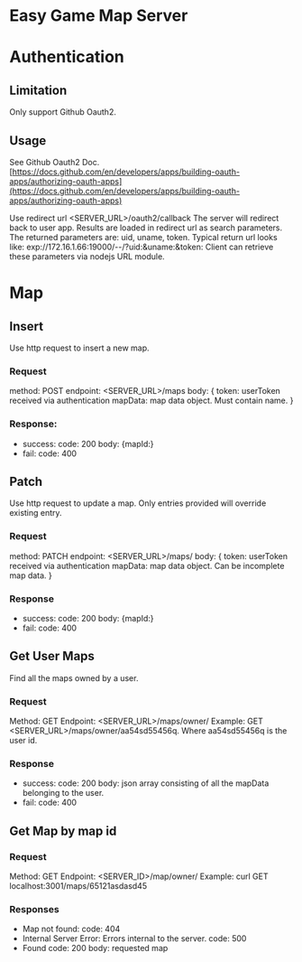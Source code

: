 # Easy Game Map Server

# Authentication
## Limitation
Only support Github Oauth2. 

## Usage
See Github Oauth2 Doc. [https://docs.github.com/en/developers/apps/building-oauth-apps/authorizing-oauth-apps](https://docs.github.com/en/developers/apps/building-oauth-apps/authorizing-oauth-apps)


Use redirect url <SERVER_URL>/oauth2/callback 
The server will redirect back to user app. Results are loaded in redirect url as search parameters. 
The returned parameters are: uid, uname, token. 
Typical return url looks like: exp://172.16.1.66:19000/--/?uid:<uid>&uname:<uname>&token:<token>
Client can retrieve these parameters via nodejs URL module.

# Map
## Insert
Use http request to insert a new map.
### Request
method: POST
endpoint: <SERVER_URL>/maps
body: {
    token: userToken received via authentication
    mapData: map data object. Must contain name. 
}
### Response:
* success: 
    code: 200
    body: {mapId:<mapId pointing to the map>}
* fail:
    code: 400

## Patch
Use http request to update a map. Only entries provided will override existing entry. 
### Request
method: PATCH
endpoint: <SERVER_URL>/maps/
body: {
    token: userToken received via authentication
    mapData: map data object. Can be incomplete map data.
}

### Response
* success:
code: 200
body: {mapId:<mapId pointing to the map>}
* fail:
code: 400

## Get User Maps
Find all the maps owned by a user. 

### Request
Method: GET
Endpoint: <SERVER_URL>/maps/owner/<user id>
Example: GET <SERVER_URL>/maps/owner/aa54sd55456q. Where aa54sd55456q is the user id. 

### Response
* success:
code: 200
body: json array consisting of all the mapData belonging to the user.
* fail:
code: 400

## Get Map by map id
### Request
Method: GET
Endpoint: <SERVER_ID>/map/owner/<mapId>
Example: curl GET localhost:3001/maps/65121asdasd45

### Responses
* Map not found:
code: 404
* Internal Server Error:
Errors internal to the server.
code: 500
* Found
code: 200
body: requested map


